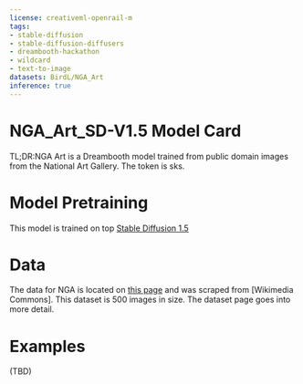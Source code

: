 ```yaml
---
license: creativeml-openrail-m
tags:
- stable-diffusion
- stable-diffusion-diffusers
- dreambooth-hackathon
- wildcard
- text-to-image
datasets: BirdL/NGA_Art
inference: true
---
```


# NGA_Art_SD-V1.5 Model Card

TL;DR:NGA Art is a Dreambooth model trained from public domain images from the National Art Gallery. The token is sks.

# Model Pretraining
This model is trained on top [Stable Diffusion 1.5](https://huggingface.co/runwayml/stable-diffusion-v1-5)

# Data
The data for NGA is located on [this page](https://huggingface.co/datasets/BirdL/NGA_Art) and was scraped from [Wikimedia Commons]. This dataset is 500 images in size. The dataset page goes into more detail.

# Examples

(TBD)